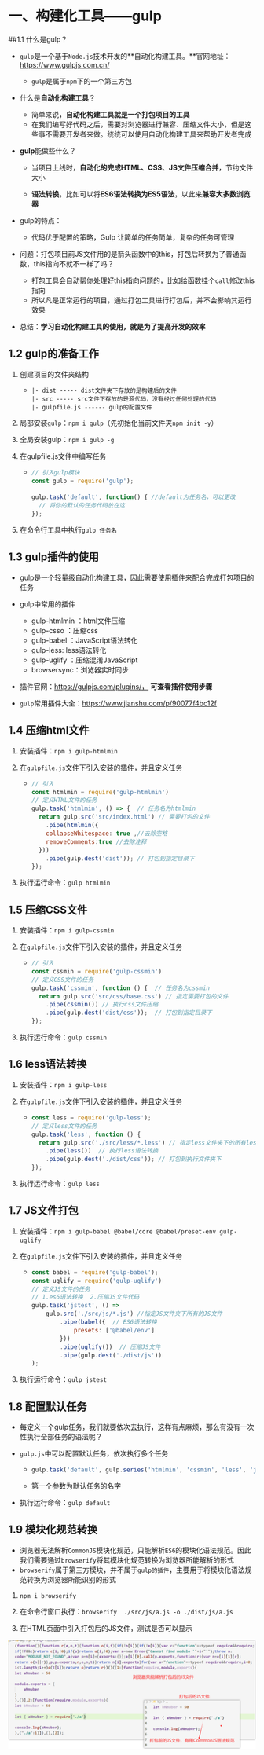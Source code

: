 # 一、构建化工具——gulp



##1.1 什么是gulp？

- `gulp`是一个基于`Node.js`技术开发的**自动化构建工具。**官网地址：https://www.gulpjs.com.cn/

    - `gulp`是属于`npm`下的一个第三方包

        

- 什么是**自动化构建工具**？

  - 简单来说，**自动化构建工具就是一个打包项目的工具**
  - 在我们编写好代码之后，需要对浏览器进行兼容、压缩文件大小，但是这些事不需要开发者来做。统统可以使用自动化构建工具来帮助开发者完成

      

- **gulp**能做些什么？

  - 当项目上线时，**自动化的完成HTML、CSS、JS文件压缩合并**，节约文件大小

  - **语法转换**，比如可以将**ES6语法转换为ES5语法**，以此来**兼容大多数浏览器**

    

- gulp的特点：
  
  - 代码优于配置的策略，Gulp 让简单的任务简单，复杂的任务可管理



- 问题：打包项目前JS文件用的是箭头函数中的this，打包后转换为了普通函数，this指向不就不一样了吗？

  - 打包工具会自动帮你处理好this指向问题的，比如给函数挂个`call`修改this指向
  - 所以凡是正常运行的项目，通过打包工具进行打包后，并不会影响其运行效果

  

- 总结：**学习自动化构建工具的使用，就是为了提高开发的效率**



## 1.2 gulp的准备工作

1. 创建项目的文件夹结构

   - ```
     |- dist ----- dist文件夹下存放的是构建后的文件
     |- src ----- src文件下存放的是源代码，没有经过任何处理的代码
     |- gulpfile.js ------ gulp的配置文件
     ```

2. 局部安装`gulp`：`npm i gulp`（先初始化当前文件夹`npm init -y`）

3. 全局安装gulp：`npm i gulp -g`

4. 在gulpfile.js文件中编写任务

   - ```js
     // 引入gulp模块
     const gulp = require('gulp');
     
     gulp.task('default', function() { //default为任务名，可以更改
       // 将你的默认的任务代码放在这
     });
     ```

5. 在命令行工具中执行`gulp 任务名`





## 1.3 gulp插件的使用

- gulp是一个轻量级自动化构建工具，因此需要使用插件来配合完成打包项目的任务
- gulp中常用的插件
  - gulp-htmlmin ：html文件压缩
  - gulp-csso ：压缩css
  - gulp-babel ：JavaScript语法转化
  - gulp-less: less语法转化
  - gulp-uglify ：压缩混淆JavaScript
  - browsersync：浏览器实时同步

  

  

- 插件官网：https://gulpjs.com/plugins/， **可查看插件使用步骤**

- `gulp`常用插件大全：https://www.jianshu.com/p/90077f4bc12f

    

## 1.4 压缩html文件

1. 安装插件：`npm i gulp-htmlmin`

2. 在`gulpfile.js`文件下引入安装的插件，并且定义任务

   - ```js
     // 引入
     const htmlmin = require('gulp-htmlmin')
     // 定义HTML文件的任务
     gulp.task('htmlmin', () => {  // 任务名为htmlmin
       return gulp.src('src/index.html') // 需要打包的文件
         .pipe(htmlmin({
         collapseWhitespace: true ,//去除空格
         removeComments:true //去除注释
       }))
         .pipe(gulp.dest('dist')); // 打包到指定目录下
     });
     ```

3. 执行运行命令：`gulp htmlmin`



## 1.5 压缩CSS文件

1. 安装插件：`npm i gulp-cssmin`

2. 在`gulpfile.js`文件下引入安装的插件，并且定义任务

   - ```js
     // 引入
     const cssmin = require('gulp-cssmin')
     // 定义CSS文件的任务
     gulp.task('cssmin', function () {  // 任务名为cssmin
       return gulp.src('src/css/base.css') // 指定需要打包的文件
         .pipe(cssmin()) // 执行css文件压缩
         .pipe(gulp.dest('dist/css'));  // 打包到指定目录下
     });
     ```

3. 执行运行命令：`gulp cssmin`





## 1.6 less语法转换

1. 安装插件：`npm i gulp-less`

2. 在`gulpfile.js`文件下引入安装的插件，并且定义任务

   - ```js
     const less = require('gulp-less');
     // 定义less文件的任务
     gulp.task('less', function () {
       return gulp.src('./src/less/*.less') // 指定less文件夹下的所有less文件
         .pipe(less())  // 执行less语法转换
         .pipe(gulp.dest('./dist/css')); // 打包到执行文件夹下
     });
     ```

3. 执行运行命令：`gulp less`



## 1.7 JS文件打包

1. 安装插件：`npm i gulp-babel @babel/core @babel/preset-env gulp-uglify`

2. 在`gulpfile.js`文件下引入安装的插件，并且定义任务

   - ```js
     const babel = require('gulp-babel');
     const uglify = require('gulp-uglify')
     // 定义JS文件的任务
     // 1.es6语法转换  2.压缩JS文件代码
     gulp.task('jstest', () =>
         gulp.src('./src/js/*.js') //指定JS文件夹下所有的JS文件
             .pipe(babel({  // ES6语法转换
                 presets: ['@babel/env']
             }))
             .pipe(uglify())  // 压缩JS文件
             .pipe(gulp.dest('./dist/js'))
     );
     ```

3. 执行运行命令：`gulp jstest`



## 1.8 配置默认任务

- 每定义一个gulp任务，我们就要依次去执行，这样有点麻烦，那么有没有一次性执行全部任务的语法呢？

- `gulp.js`中可以配置默认任务，依次执行多个任务

  - ```js
    gulp.task('default', gulp.series('htmlmin', 'cssmin', 'less', 'jstest'))
    ```

  - 第一个参数为默认任务的名字

- 执行运行命令：`gulp default`





## 1.9 模块化规范转换

- 浏览器无法解析`CommonJS`模块化规范，只能解析`ES6`的模块化语法规范。因此我们需要通过`browserify`将其模块化规范转换为浏览器所能解析的形式
- `browserify`属于第三方模块，并不属于`gulp的插件`，主要用于将模块化语法规范转换为浏览器所能识别的形式

1. `npm i browserify`
2. 在命令行窗口执行：`browserify  ./src/js/a.js -o ./dist/js/a.js`

3. 在HTML页面中引入打包后的JS文件，测试是否可以显示



<img src="./images/Node.js.assets/image-20200903165556198.png" alt="image-20200903165556198" style="zoom:50%;" />




























